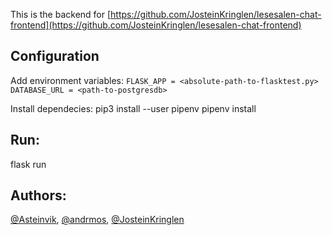This is the backend for [https://github.com/JosteinKringlen/lesesalen-chat-frontend](https://github.com/JosteinKringlen/lesesalen-chat-frontend)


## Configuration
Add environment variables:
`FLASK_APP = <absolute-path-to-flasktest.py>`
`DATABASE_URL = <path-to-postgresdb>`

Install dependecies:
pip3 install --user pipenv
pipenv install

## Run:
flask run

## Authors:
[@Asteinvik](https://github.com/Asteinvik), [@andrmos](https://github.com/andrmos), [@JosteinKringlen](https://github.com/JosteinKringlen)


